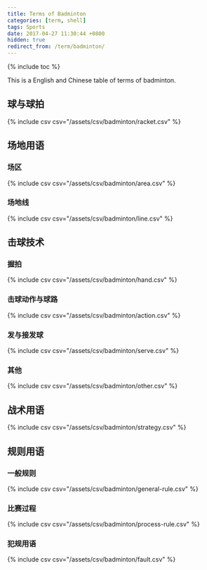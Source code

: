 ```yaml
---
title: Terms of Badminton
categories: [term, shell]
tags: Sports
date: 2017-04-27 11:30:44 +0800
hidden: true
redirect_from: /term/badminton/
---
```


{% include toc %}

This is a English and Chinese table of terms of badminton.

<!--shoreline-->

## 球与球拍

{% include csv csv="/assets/csv/badminton/racket.csv" %}


## 场地用语

### 场区

{% include csv csv="/assets/csv/badminton/area.csv" %}

### 场地线

{% include csv csv="/assets/csv/badminton/line.csv" %}


## 击球技术

### 握拍

{% include csv csv="/assets/csv/badminton/hand.csv" %}

### 击球动作与球路

{% include csv csv="/assets/csv/badminton/action.csv" %}

### 发与接发球

{% include csv csv="/assets/csv/badminton/serve.csv" %}

### 其他

{% include csv csv="/assets/csv/badminton/other.csv" %}


## 战术用语

{% include csv csv="/assets/csv/badminton/strategy.csv" %}


## 规则用语

### 一般规则

{% include csv csv="/assets/csv/badminton/general-rule.csv" %}

### 比赛过程

{% include csv csv="/assets/csv/badminton/process-rule.csv" %}

### 犯规用语

{% include csv csv="/assets/csv/badminton/fault.csv" %}
